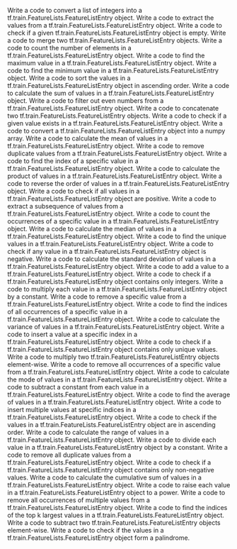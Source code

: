 Write a code to convert a list of integers into a tf.train.FeatureLists.FeatureListEntry object.
Write a code to extract the values from a tf.train.FeatureLists.FeatureListEntry object.
Write a code to check if a given tf.train.FeatureLists.FeatureListEntry object is empty.
Write a code to merge two tf.train.FeatureLists.FeatureListEntry objects.
Write a code to count the number of elements in a tf.train.FeatureLists.FeatureListEntry object.
Write a code to find the maximum value in a tf.train.FeatureLists.FeatureListEntry object.
Write a code to find the minimum value in a tf.train.FeatureLists.FeatureListEntry object.
Write a code to sort the values in a tf.train.FeatureLists.FeatureListEntry object in ascending order.
Write a code to calculate the sum of values in a tf.train.FeatureLists.FeatureListEntry object.
Write a code to filter out even numbers from a tf.train.FeatureLists.FeatureListEntry object.
Write a code to concatenate two tf.train.FeatureLists.FeatureListEntry objects.
Write a code to check if a given value exists in a tf.train.FeatureLists.FeatureListEntry object.
Write a code to convert a tf.train.FeatureLists.FeatureListEntry object into a numpy array.
Write a code to calculate the mean of values in a tf.train.FeatureLists.FeatureListEntry object.
Write a code to remove duplicate values from a tf.train.FeatureLists.FeatureListEntry object.
Write a code to find the index of a specific value in a tf.train.FeatureLists.FeatureListEntry object.
Write a code to calculate the product of values in a tf.train.FeatureLists.FeatureListEntry object.
Write a code to reverse the order of values in a tf.train.FeatureLists.FeatureListEntry object.
Write a code to check if all values in a tf.train.FeatureLists.FeatureListEntry object are positive.
Write a code to extract a subsequence of values from a tf.train.FeatureLists.FeatureListEntry object.
Write a code to count the occurrences of a specific value in a tf.train.FeatureLists.FeatureListEntry object.
Write a code to calculate the median of values in a tf.train.FeatureLists.FeatureListEntry object.
Write a code to find the unique values in a tf.train.FeatureLists.FeatureListEntry object.
Write a code to check if any value in a tf.train.FeatureLists.FeatureListEntry object is negative.
Write a code to calculate the standard deviation of values in a tf.train.FeatureLists.FeatureListEntry object.
Write a code to add a value to a tf.train.FeatureLists.FeatureListEntry object.
Write a code to check if a tf.train.FeatureLists.FeatureListEntry object contains only integers.
Write a code to multiply each value in a tf.train.FeatureLists.FeatureListEntry object by a constant.
Write a code to remove a specific value from a tf.train.FeatureLists.FeatureListEntry object.
Write a code to find the indices of all occurrences of a specific value in a tf.train.FeatureLists.FeatureListEntry object.
Write a code to calculate the variance of values in a tf.train.FeatureLists.FeatureListEntry object.
Write a code to insert a value at a specific index in a tf.train.FeatureLists.FeatureListEntry object.
Write a code to check if a tf.train.FeatureLists.FeatureListEntry object contains only unique values.
Write a code to multiply two tf.train.FeatureLists.FeatureListEntry objects element-wise.
Write a code to remove all occurrences of a specific value from a tf.train.FeatureLists.FeatureListEntry object.
Write a code to calculate the mode of values in a tf.train.FeatureLists.FeatureListEntry object.
Write a code to subtract a constant from each value in a tf.train.FeatureLists.FeatureListEntry object.
Write a code to find the average of values in a tf.train.FeatureLists.FeatureListEntry object.
Write a code to insert multiple values at specific indices in a tf.train.FeatureLists.FeatureListEntry object.
Write a code to check if the values in a tf.train.FeatureLists.FeatureListEntry object are in ascending order.
Write a code to calculate the range of values in a tf.train.FeatureLists.FeatureListEntry object.
Write a code to divide each value in a tf.train.FeatureLists.FeatureListEntry object by a constant.
Write a code to remove all duplicate values from a tf.train.FeatureLists.FeatureListEntry object.
Write a code to check if a tf.train.FeatureLists.FeatureListEntry object contains only non-negative values.
Write a code to calculate the cumulative sum of values in a tf.train.FeatureLists.FeatureListEntry object.
Write a code to raise each value in a tf.train.FeatureLists.FeatureListEntry object to a power.
Write a code to remove all occurrences of multiple values from a tf.train.FeatureLists.FeatureListEntry object.
Write a code to find the indices of the top k largest values in a tf.train.FeatureLists.FeatureListEntry object.
Write a code to subtract two tf.train.FeatureLists.FeatureListEntry objects element-wise.
Write a code to check if the values in a tf.train.FeatureLists.FeatureListEntry object form a palindrome.
